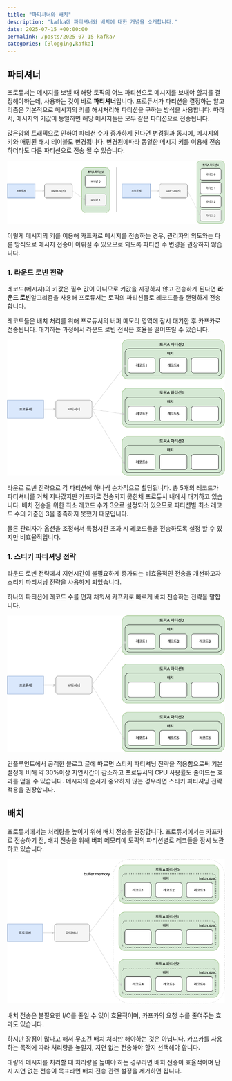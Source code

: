 ```yaml
---
title: "파티셔너와 배치"
description: "kafka에 파티셔너와 배치에 대한 개념을 소개합니다."
date: 2025-07-15 +00:00:00
permalink: /posts/2025-07-15-kafka/
categories: [Blogging,kafka]
---
```


## 파티셔너

프로듀서는 메시지를 보낼 때 해당 토픽의 어느 파티션으로 메시지를 보내야 할지를 결정해야하는데, 사용하는 것이 바로 **파티셔너**입니다. 프로듀서가 파티션을 결정하는 알고리즘은 기본적으로 메시지의 키를 해시처리해 파티션을 구하는 방식을 사용합니다. 따라서, 메시지의 키값이 동일하면 해당 메시지들은 모두 같은 파티션으로 전송됩니다.

많은양의 트래픽으로 인하여 파티션 수가 증가하게 된다면 변경됨과 동시에, 메시지의 키와 매핑된 해시 테이블도 변경됩니다. 변경됨에따라 동일한 메시지 키를 이용해 전송하더라도 다른 파티션으로 전송 될 수 있습니다.

![kafka.drawio.png](/assets/img/kafka/2025-07-15-kafka-01.png)

이렇게 메시지의 키를 이용해 카프카로 메시지를 전송하는 경우, 관리자의 의도와는 다른 방식으로 메시지 전송이 이뤄질 수 있으므로 되도록 파티션 수 변경을 권장하지 않습니다.

### 1. 라운드 로빈 전략

   레코드(메시지)의 키값은 필수 값이 아니므로 키값을 지정하지 않고 전송하게 된다면 **라운드 로빈**알고리즘을 사용해 프로듀서는 토픽의 파티션들로 레코드들을 랜덤하게 전송합니다.

   레코드들은 배치 처리를 위해 프로듀서의 버퍼 메모리 영역에 잠시 대기한 후 카프카로 전송됩니다. 대기하는 과정에서 라운드 로빈 전략은 호율을 떨어뜨릴 수 있습니다.

   ![kafka-페이지-2.drawio.png](/assets/img/kafka/2025-07-15-kafka-02.png)

   라운르 로빈 전략으로 각 파티션에 하나씩 순차적으로 할당됩니다. 총 5개의 레코드가 파티셔너를 거쳐 지나갔지만 카프카로 전송되지 못한채 프로듀서 내에서 대기하고 있습니다. 배치 전송을 위한 최소 레코드 수가 3으로 설정되어 있으므로 파티션별 최소 레코드 수의 기준인 3을 충족하지 못했기 때문입니다.

   물론 관리자가 옵션을 조정해서 특정시관 초과 시 레코드들을 전송하도록 설정 할 수 있지만 비효율적입니다.


### 1. 스티키 파티셔닝 전략

   라운드 로빈 전략에서 지연시간이 불필요하게 증가되는 비효율적인 전송을 개선하고자 스티키 파티셔닝 전략을 사용하게 되었습니다.

   하나의 파티션에 레코드 수를 먼저 채워서 카프카로 빠르게 배치 전송하는 전략을 말합니다.

   ![kafka-페이지-3.drawio.png](/assets/img/kafka/2025-07-15-kafka-03.png)

   컨플루언트에서 공객한 블로그 글에 따르면 스티키 파티셔닝 전략을 적용함으로써 기본 설정에 비해 약 30%이상 지연시간이 감소하고 프로듀서의 CPU 사용률도 줄어드는 효과를 얻을 수 있습니다. 메시지의 순서가 중요하지 않는 경우라면 스티키 파티셔닝 전략 적용을 권장합니다.


## 배치

프로듀서에서는 처리량을 높이기 위해 배치 전송을 권장합니다. 프로듀서에서는 카프카로 전송하기 전, 배치 전송을 위해 버퍼 메모리에 토픽의 파티션별로 레코들을 잠시 보관하고 있습니다.

![kafka-페이지-3.drawio (3).png](/assets/img/kafka/2025-07-15-kafka-04.png)

배치 전송은 불필요한 I/O를 줄일 수 있어 효율적이며, 카프카의 요청 수를 줄여주는 효과도 있습니다.

하지만 장점이 많다고 해서 무조건 배치 처리만 해야하는 것은 아닙니다. 카프카를 사용하는 목적에 따라 처리량을 높일지, 지연 없는 전송해야 할지 선택해야 합니다.

대량의 메시지를 처리할 때 처리량을 높여야 하는 경우라면 배치 전송이 효율적이며 단지 지연 없는 전송이 목표라면 배치 전송 관련 설정을 제거하면 됩니다.
